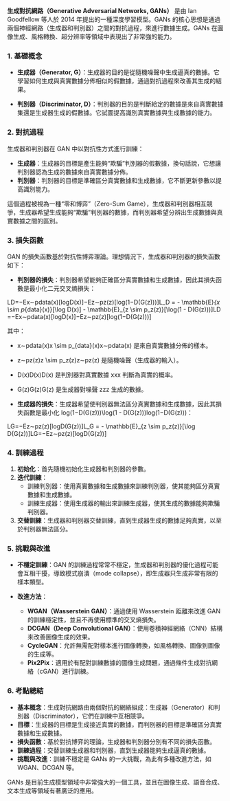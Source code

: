 **生成對抗網路（Generative Adversarial Networks, GANs）** 是由 Ian Goodfellow 等人於 2014 年提出的一種深度學習模型。GANs 的核心思想是通過兩個神經網路（生成器和判別器）之間的對抗過程，來進行數據生成。GANs 在圖像生成、風格轉換、超分辨率等領域中表現出了非常強的能力。

### 1. **基礎概念**

- **生成器（Generator, G）**：生成器的目的是從隨機噪聲中生成逼真的數據。它學習如何生成與真實數據分佈相似的假數據，通過對抗過程來改善其生成的結果。
    
- **判別器（Discriminator, D）**：判別器的目的是判斷給定的數據是來自真實數據集還是生成器生成的假數據。它試圖提高識別真實數據與生成數據的能力。
    

### 2. **對抗過程**

生成器和判別器在 GAN 中以對抗性方式進行訓練：

- **生成器**：生成器的目標是產生能夠“欺騙”判別器的假數據，換句話說，它想讓判別器認為生成的數據來自真實數據分佈。
- **判別器**：判別器的目標是準確區分真實數據和生成數據，它不斷更新參數以提高識別能力。

這個過程被視為一種“零和博弈”（Zero-Sum Game），生成器和判別器相互競爭，生成器希望生成能夠“欺騙”判別器的數據，而判別器希望分辨出生成數據與真實數據之間的區別。

### 3. **損失函數**

GAN 的損失函數基於對抗性博弈理論。理想情況下，生成器和判別器的損失函數如下：

- **判別器的損失**：判別器希望能夠正確區分真實數據和生成數據，因此其損失函數是最小化二元交叉熵損失：

LD=−Ex∼pdata(x)[log⁡D(x)]−Ez∼pz(z)[log⁡(1−D(G(z)))]L_D = - \mathbb{E}_{x \sim p_{data}(x)}[\log D(x)] - \mathbb{E}_{z \sim p_z(z)}[\log(1 - D(G(z)))]LD​=−Ex∼pdata​(x)​[logD(x)]−Ez∼pz​(z)​[log(1−D(G(z)))]

其中：

- x∼pdata(x)x \sim p_{data}(x)x∼pdata​(x) 是來自真實數據分佈的樣本。
    
- z∼pz(z)z \sim p_z(z)z∼pz​(z) 是隨機噪聲（生成器的輸入）。
    
- D(x)D(x)D(x) 是判別器對真實數據 xxx 判斷為真實的概率。
    
- G(z)G(z)G(z) 是生成器對噪聲 zzz 生成的數據。
    
- **生成器的損失**：生成器希望使判別器無法區分真實數據和生成數據，因此其損失函數是最小化 log⁡(1−D(G(z)))\log(1 - D(G(z)))log(1−D(G(z)))：
    

LG=−Ez∼pz(z)[log⁡D(G(z))]L_G = - \mathbb{E}_{z \sim p_z(z)}[\log D(G(z))]LG​=−Ez∼pz​(z)​[logD(G(z))]

### 4. **訓練過程**

1. **初始化**：首先隨機初始化生成器和判別器的參數。
2. **迭代訓練**：
    - 訓練判別器：使用真實數據和生成數據來訓練判別器，使其能夠區分真實數據和生成數據。
    - 訓練生成器：使用生成器的輸出來訓練生成器，使其生成的數據能夠欺騙判別器。
3. **交替訓練**：生成器和判別器交替訓練，直到生成器生成的數據足夠真實，以至於判別器無法區分。

### 5. **挑戰與改進**

- **不穩定訓練**：GAN 的訓練過程常常不穩定，生成器和判別器的優化過程可能會互相干擾，導致模式崩潰（mode collapse），即生成器只生成非常有限的樣本類型。
    
- **改進方法**：
    
    - **WGAN（Wasserstein GAN）**：通過使用 Wasserstein 距離來改進 GAN 的訓練穩定性，並且不再使用標準的交叉熵損失。
    - **DCGAN（Deep Convolutional GAN）**：使用卷積神經網絡（CNN）結構來改善圖像生成的效果。
    - **CycleGAN**：允許無需配對樣本進行圖像轉換，如風格轉換、圖像到圖像的生成等。
    - **Pix2Pix**：適用於有配對訓練數據的圖像生成問題，通過條件生成對抗網絡（cGAN）進行訓練。

### 6. **考點總結**

- **基本概念**：生成對抗網路由兩個對抗的網絡組成：生成器（Generator）和判別器（Discriminator），它們在訓練中互相競爭。
- **目標**：生成器的目標是生成接近真實的數據，而判別器的目標是準確區分真實數據和生成數據。
- **損失函數**：基於對抗博弈的理論，生成器和判別器分別有不同的損失函數。
- **訓練過程**：交替訓練生成器和判別器，直到生成器能夠生成逼真的數據。
- **挑戰與改進**：訓練不穩定是 GANs 的一大挑戰，為此有多種改進方法，如 WGAN、DCGAN 等。

GANs 是目前生成模型領域中非常強大的一個工具，並且在圖像生成、語音合成、文本生成等領域有著廣泛的應用。